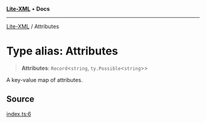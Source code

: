 [**Lite-XML**](../README.md) • **Docs**

***

[Lite-XML](../globals.md) / Attributes

# Type alias: Attributes

> **Attributes**: `Record`\<`string`, `ty.Possible`\<`string`\>\>

A key-value map of attributes.

## Source

[index.ts:6](https://github.com/softcraft-development/lite-xml/blob/81307c9d4dca4226935ff16c3b4c98ed8b12225e/src/index.ts#L6)
